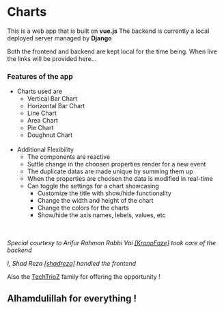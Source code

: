 # Charts
This is a web app that is built on **vue.js**
The backend is currently a local deployed server managed by **Django**

Both the frontend and backend are kept local for the time being. When live the links will be provided here...

### Features of the app

- Charts used are 
	- Vertical Bar Chart
	- Horizontal Bar Chart
	- Line Chart
	- Area Chart
	- Pie Chart
	- Doughnut Chart
<br><br>
- Additional Flexibility
	- The components are reactive
	- Suttle change in the choosen properties render for a new event
	- The duplicate datas are made unique by summing them up
	- When the properties are choosen the data is modified in real-time
	- Can toggle the settings for a chart showcasing
		- Customize the title with show/hide functionality
		- Change the width and height of the chart
		- Change the colors for the charts
		-  Show/hide the axis names, lebels, values, etc

<br><br>
_Special courtesy to Arifur Rahman Rabbi Vai [ \[KronoFaze\]](https://github.com/KronoFaze) took care of the backend_

_I, Shad Reza [ \[shadreza\]](https://github.com/shadreza) handled the frontend_ 

Also the [TechTrioZ](https://www.techtrioz.com/techtrioz.com/index.html) family for offering the opportunity !


## Alhamdulillah for everything !